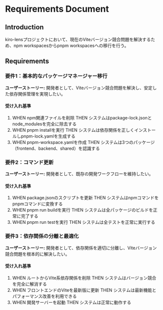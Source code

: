 # Requirements Document

## Introduction

kiro-lensプロジェクトにおいて、現在のViteバージョン競合問題を解決するため、npm workspacesからpnpm workspacesへの移行を行う。

## Requirements

### 要件1：基本的なパッケージマネージャー移行

**ユーザーストーリー:** 開発者として、Viteバージョン競合問題を解決し、安定した依存関係管理を実現したい。

#### 受け入れ基準

1. WHEN npm関連ファイルを削除 THEN システムはpackage-lock.jsonとnode_modulesを完全に除去する
2. WHEN pnpm installを実行 THEN システムは依存関係を正しくインストールしpnpm-lock.yamlを生成する
3. WHEN pnpm-workspace.yamlを作成 THEN システムは3つのパッケージ（frontend、backend、shared）を認識する

### 要件2：コマンド更新

**ユーザーストーリー:** 開発者として、既存の開発ワークフローを維持したい。

#### 受け入れ基準

1. WHEN package.jsonのスクリプトを更新 THEN システムはnpmコマンドをpnpmコマンドに変換する
2. WHEN pnpm run buildを実行 THEN システムは全パッケージのビルドを正常に完了する
3. WHEN pnpm run testを実行 THEN システムは全テストを正常に実行する

### 要件3：依存関係の分離と最適化

**ユーザーストーリー:** 開発者として、依存関係を適切に分離し、Viteバージョン競合問題を根本的に解決したい。

#### 受け入れ基準

1. WHEN ルートからVite系依存関係を削除 THEN システムはバージョン競合を完全に解消する
2. WHEN フロントエンドのViteを最新版に更新 THEN システムは最新機能とパフォーマンス改善を利用できる
3. WHEN 開発サーバーを起動 THEN システムは正常に動作する
